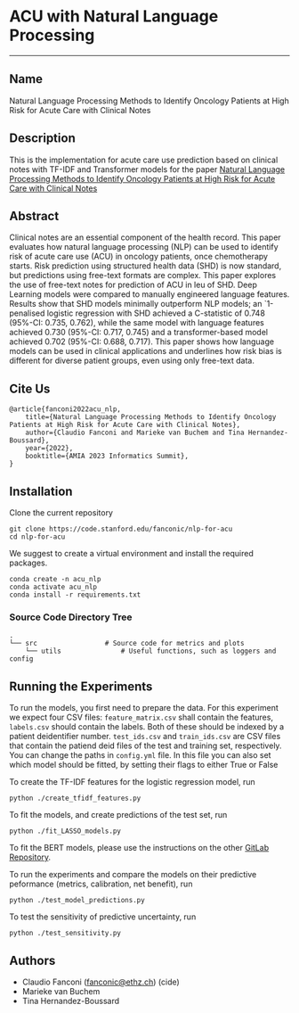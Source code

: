 # ACU with Natural Language Processing
***
## Name
Natural Language Processing Methods to Identify Oncology Patients at High Risk for Acute Care with Clinical Notes

## Description
This is the implementation for acute care use prediction based on clinical notes with TF-IDF and Transformer models for the paper [Natural Language Processing Methods to Identify Oncology Patients at High Risk for Acute Care with Clinical Notes](https://arxiv.org/pdf/2209.13860.pdf)

## Abstract
Clinical notes are an essential component of the health record. This paper evaluates how natural language processing (NLP) can be used to identify risk of acute care use (ACU) in oncology patients, once chemotherapy starts. Risk prediction using structured health data (SHD) is now standard, but predictions using free-text formats are complex. This paper explores the use of free-text notes for prediction of ACU in leu of SHD. Deep Learning models were compared to manually engineered language features. Results show that SHD models minimally outperform NLP models; an `1-penalised logistic regression with SHD achieved a C-statistic of 0.748 (95%-CI: 0.735, 0.762), while the same model with language features achieved 0.730 (95%-CI: 0.717, 0.745) and a transformer-based model achieved 0.702 (95%-CI: 0.688, 0.717). This paper shows how language models can be used in clinical applications and underlines how risk bias is different for diverse patient groups, even using only free-text data.
## Cite Us

```
@article{fanconi2022acu_nlp,
    title={Natural Language Processing Methods to Identify Oncology Patients at High Risk for Acute Care with Clinical Notes}, 
    author={Claudio Fanconi and Marieke van Buchem and Tina Hernandez-Boussard},
    year={2022},
    booktitle={AMIA 2023 Informatics Summit},
}
```

## Installation
Clone the current repository
```
git clone https://code.stanford.edu/fanconic/nlp-for-acu
cd nlp-for-acu
```

We suggest to create a virtual environment and install the required packages.
```
conda create -n acu_nlp
conda activate acu_nlp
conda install -r requirements.txt
```

### Source Code Directory Tree
```
.
└── src                 # Source code for metrics and plots           
    └── utils               # Useful functions, such as loggers and config

```


## Running the Experiments
To run the models, you first need to prepare the data. For this experiment we expect four CSV files: `feature_matrix.csv` shall contain the features, `labels.csv` should contain the labels. Both of these should be indexed by a patient deidentifier number. `test_ids.csv` and `train_ids.csv` are CSV files that contain the patiend deid files of the test and training set, respectively. You can change the paths in `config.yml` file. In this file you can also set which model should be fitted, by setting their flags to either True or False

To create the TF-IDF features for the logistic regression model, run
```
python ./create_tfidf_features.py
```

To fit the models, and create predictions of the test set, run 
```
python ./fit_LASSO_models.py
```

To fit the BERT models, please use the instructions on the other [GitLab Repository](https://code.stanford.edu/boussard-lab/claudio-master-thesis).

To run the experiments and compare the models on their predictive peformance (metrics, calibration, net benefit), run
```
python ./test_model_predictions.py
```

To test the sensitivity of predictive uncertainty, run
```
python ./test_sensitivity.py
```

## Authors
- Claudio Fanconi (fanconic@ethz.ch) (cide)
- Marieke van Buchem
- Tina Hernandez-Boussard
